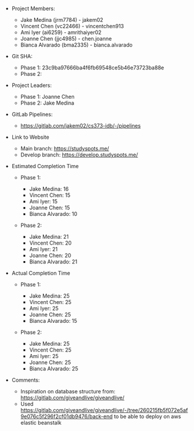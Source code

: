 - Project Members:  
    - Jake Medina (jrm7784) - jakem02  
    - Vincent Chen (vc22466) - vincentchen913
    - Ami Iyer (ai6259) - amrithaiyer02
    - Joanne Chen (jjc4985) - chen.joanne  
    - Bianca Alvarado (bma2335) - bianca.alvarado

- Git SHA:
    - Phase 1: 23c9ba97666ba4f6fb69548ce5b46e73723ba88e
    - Phase 2: 

- Project Leaders:
    - Phase 1: Joanne Chen
    - Phase 2: Jake Medina

- GitLab Pipelines:
    - https://gitlab.com/jakem02/cs373-idb/-/pipelines

- Link to Website
    - Main branch: https://studyspots.me/
    - Develop branch: https://develop.studyspots.me/

- Estimated Completion Time
    - Phase 1:
        - Jake Medina: 16
        - Vincent Chen: 15
        - Ami Iyer: 15
        - Joanne Chen: 15
        - Bianca Alvarado: 10

    - Phase 2:
        - Jake Medina: 21
        - Vincent Chen: 20
        - Ami Iyer: 21
        - Joanne Chen: 20
        - Bianca Alvarado: 21

- Actual Completion Time
    - Phase 1:
        - Jake Medina: 25
        - Vincent Chen: 25
        - Ami Iyer: 25
        - Joanne Chen: 25
        - Bianca Alvarado: 15

    - Phase 2:
        - Jake Medina: 25
        - Vincent Chen: 25
        - Ami Iyer: 25
        - Joanne Chen: 25
        - Bianca Alvarado: 25

- Comments:
    - Inspiration on database structure from: https://gitlab.com/giveandlive/giveandlive/
    - Used https://gitlab.com/giveandlive/giveandlive/-/tree/260215fb5f072e5af9e076c5f296f2cf01db9476/back-end to be able to deploy on aws elastic beanstalk